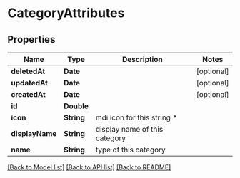 # CategoryAttributes

## Properties
Name | Type | Description | Notes
------------ | ------------- | ------------- | -------------
**deletedAt** | **Date** |  | [optional] 
**updatedAt** | **Date** |  | [optional] 
**createdAt** | **Date** |  | [optional] 
**id** | **Double** |  | 
**icon** | **String** | mdi icon for this string * | 
**displayName** | **String** | display name of this category | 
**name** | **String** | type of this category | 

[[Back to Model list]](../README.md#documentation-for-models) [[Back to API list]](../README.md#documentation-for-api-endpoints) [[Back to README]](../README.md)


